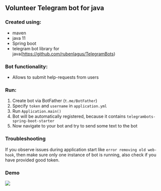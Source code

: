 ## Volunteer Telegram bot for java

### Created using:
- maven
- java 11
- Spring boot
- telegram bot library for java(https://github.com/rubenlagus/TelegramBots)

### Bot functionality:
- Allows to submit help-requests from users

### Run:
1. Create bot via BotFather (`t.me/BotFather`)
2. Specify `token` and `username` in `application.yml`
3. Run `Application.main()`
4. Bot will be automatically registered, because it contains
`telegrambots-spring-boot-starter`
5. Now navigate to your bot and try to send some text to the bot


### Troubleshooting
If you observe issues during application start like `error removing old web-hook`, then make sure only one instance of bot is running, 
also check if you have provided good token.

### Demo
![](https://github.com/tarasvladyka/demo.gif)
